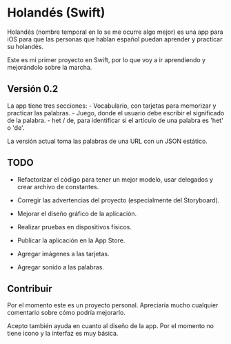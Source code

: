 # Holandés (Swift)

Holandés (nombre temporal en lo se me ocurre algo mejor) es una app para iOS para que las personas que hablan español puedan aprender y practicar su holandés.

Este es mi primer proyecto en Swift, por lo que voy a ir aprendiendo y mejorándolo sobre la marcha.

## Versión 0.2

La app tiene tres secciones:
    - Vocabulario, con tarjetas para memorizar y practicar las palabras.
    - Juego, donde el usuario debe escribir el significado de la palabra.
    - het / de, para identificar si el artículo de una palabra es 'het' o 'de'.
    
La versión actual toma las palabras de una URL con un JSON estático. 

## TODO

- Refactorizar el código para tener un mejor modelo, usar delegados y crear archivo de constantes.
- Corregir las advertencias del proyecto (especialmente del Storyboard).
- Mejorar el diseño gráfico de la aplicación.
- Realizar pruebas en dispositivos físicos.
- Publicar la aplicación en la App Store.

- Agregar imágenes a las tarjetas.
- Agregar sonido a las palabras.

## Contribuir
Por el momento este es un proyecto personal. Apreciaría mucho cualquier comentario sobre cómo podría mejorarlo.

Acepto también ayuda en cuanto al diseño de la app. Por el momento no tiene icono y la interfaz es muy básica.
